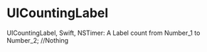 # UICountingLabel
UICountingLabel, Swift, NSTimer: A Label count from Number_1 to Number_2;
//Nothing
